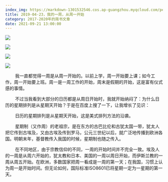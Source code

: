 ```yaml
---
index_img: https://markdown-1301532546.cos.ap-guangzhou.myqcloud.com/peipei_blog/20210921144717.jpeg
title: 2019-04-23，我的一周，从周一开始
category: 2017-2020年的简书文章
date: 2021-09-21 13:00:00
---
```


![](https://markdown-1301532546.cos.ap-guangzhou.myqcloud.com/peipei_blog/20210921144717.jpeg)  



![](https://markdown-1301532546.cos.ap-guangzhou.myqcloud.com/peipei_blog/20210921144721.jpeg)  



![](https://markdown-1301532546.cos.ap-guangzhou.myqcloud.com/peipei_blog/20210921144721.jpeg)  



![](https://markdown-1301532546.cos.ap-guangzhou.myqcloud.com/peipei_blog/20210921144723.jpeg)  



  

        我一直都觉得一周是从周一开始的。以前上学，周一开始要上课；如今工作，周一开始要上班。周一是一周工作的开始，周末是假期的开始，这是富有仪式感的事情。

        不过当我看到大部分的日历都是从周日开始时，我就开始纳闷了：为什么日历的星期排列是从星期天开始？于是在百度上搜了一下，让我增长了见识：

        日历的星期排列是从星期天开始，这是美式排列方法的沿袭。

        星期制（又作周）的老祖宗，是在东方的古巴比伦和古犹太国一带，犹太人把它传到古埃及，又由古埃及传到罗马，公元三世纪以后，就广泛地传播到欧洲各国。明朝末年，基督教传入我国的时候，星期制也随之传入。

        在不同地区，由于宗教信仰的不同，一周的开始时间并不完全一致。埃及人的一周是从周六开始的，犹太教和日本、美国的一周以周日开始，而伊斯兰教的一周从周五开始。在欧洲，多数国家把周一看成是一周的第一天；在我国，习惯上认为周一是开始时间。但无论如何，国际标准ISO8601已将星期一定为一星期的第一天。